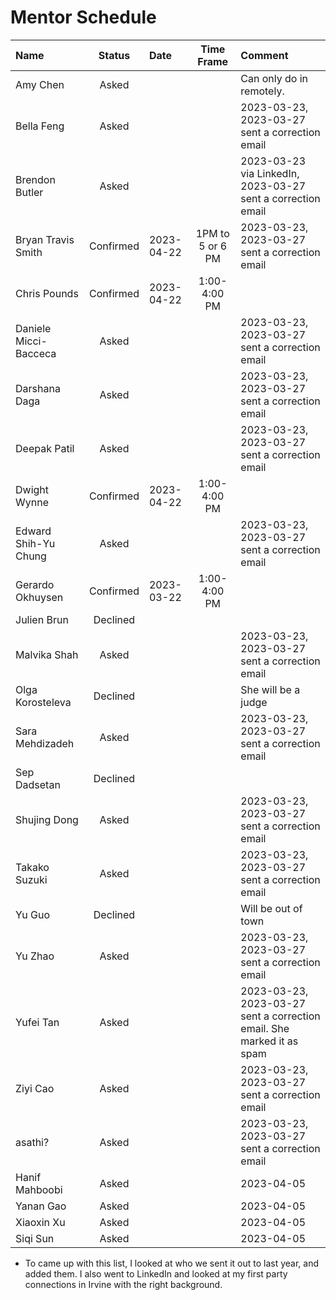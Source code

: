 # Mentor Schedule

|Name|Status|Date|Time Frame|Comment|
|:-  |:-:   |:-  |:-:       |:-|
|Amy Chen|Asked| | |Can only do in remotely.|
|Bella Feng|Asked| | |2023-03-23, 2023-03-27 sent a correction email|
|Brendon Butler|Asked| | |2023-03-23 via LinkedIn, 2023-03-27 sent a correction email|
|Bryan Travis Smith|Confirmed|2023-04-22|1PM to 5 or 6 PM |2023-03-23, 2023-03-27 sent a correction email|
|Chris Pounds|Confirmed|2023-04-22|1:00-4:00 PM| |
|Daniele Micci-Bacceca|Asked| | |2023-03-23, 2023-03-27 sent a correction email|
|Darshana Daga|Asked| | |2023-03-23, 2023-03-27 sent a correction email|
|Deepak Patil|Asked| | |2023-03-23, 2023-03-27 sent a correction email|
|Dwight Wynne|Confirmed|2023-04-22|1:00-4:00 PM| |
|Edward Shih-Yu Chung|Asked| | |2023-03-23, 2023-03-27 sent a correction email|
|Gerardo Okhuysen|Confirmed|2023-03-22|1:00-4:00 PM| |
|Julien Brun|Declined| | | |
|Malvika Shah|Asked| | |2023-03-23, 2023-03-27 sent a correction email|
|Olga Korosteleva|Declined| | |She will be a judge|
|Sara Mehdizadeh|Asked| | |2023-03-23, 2023-03-27 sent a correction email|
|Sep Dadsetan|Declined| | | |
|Shujing Dong|Asked| | |2023-03-23, 2023-03-27 sent a correction email|
|Takako Suzuki|Asked| | |2023-03-23, 2023-03-27 sent a correction email|
|Yu Guo|Declined| | |Will be out of town|
|Yu Zhao|Asked| | |2023-03-23, 2023-03-27 sent a correction email|
|Yufei Tan|Asked| | |2023-03-23, 2023-03-27 sent a correction email. She marked it as spam|
|Ziyi Cao|Asked| | |2023-03-23, 2023-03-27 sent a correction email|
|asathi?|Asked| | |2023-03-23, 2023-03-27 sent a correction email|
|Hanif Mahboobi|Asked| | |2023-04-05 |
|Yanan Gao|Asked| | | 2023-04-05|
|Xiaoxin Xu|Asked| | |2023-04-05|
|Siqi Sun|Asked| | |2023-04-05|


* To came up with this list, I looked at who we sent it out to last year, and added them.
  I also went to LinkedIn and looked at my first party connections in Irvine with the right
  background.


